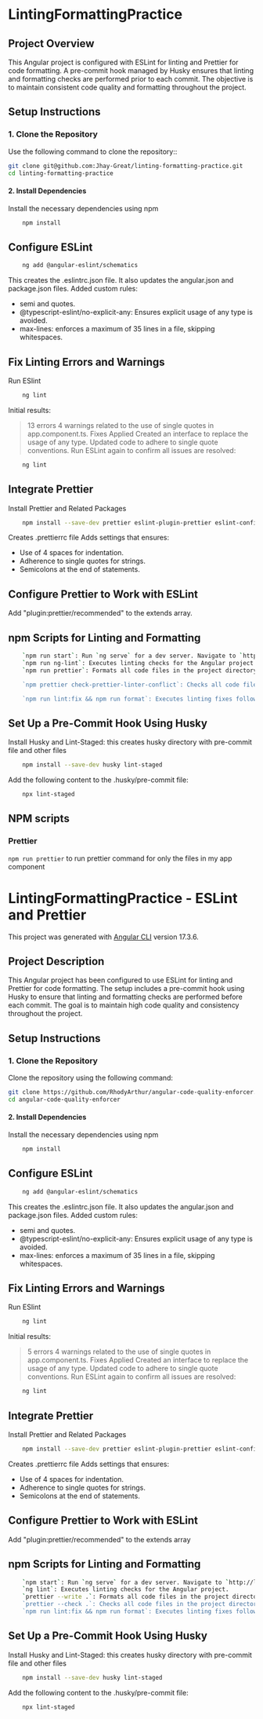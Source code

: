 # LintingFormattingPractice

## Project Overview

This Angular project is configured with ESLint for linting and Prettier for code formatting. A pre-commit hook managed by Husky ensures that linting and formatting checks are performed prior to each commit. The objective is to maintain consistent code quality and formatting throughout the project.

## Setup Instructions

### 1. Clone the Repository

Use the following command to clone the repository::

```bash
git clone git@github.com:Jhay-Great/linting-formatting-practice.git
cd linting-formatting-practice
```

#### 2. Install Dependencies

Install the necessary dependencies using npm

```bash
    npm install
```

## Configure ESLint

```bash
    ng add @angular-eslint/schematics
```

This creates the .eslintrc.json file. It also updates the angular.json and package.json files.
Added custom rules:

-   semi and quotes.
-   @typescript-eslint/no-explicit-any: Ensures explicit usage of any type is avoided.
-   max-lines: enforces a maximum of 35 lines in a file, skipping whitespaces.

## Fix Linting Errors and Warnings

Run ESlint

```bash
    ng lint
```

Initial results:

> 13 errors
> 4 warnings related to the use of single quotes in app.component.ts.
> Fixes Applied
> Created an interface to replace the usage of any type.
> Updated code to adhere to single quote conventions.
> Run ESLint again to confirm all issues are resolved:

```bash
    ng lint
```

## Integrate Prettier

Install Prettier and Related Packages

```bash
    npm install --save-dev prettier eslint-plugin-prettier eslint-config-prettier
```

Creates .prettierrc file
Adds settings that ensures:

-   Use of 4 spaces for indentation.
-   Adherence to single quotes for strings.
-   Semicolons at the end of statements.

## Configure Prettier to Work with ESLint

Add "plugin:prettier/recommended" to the extends array.

## npm Scripts for Linting and Formatting

```bash
    `npm run start`: Run `ng serve` for a dev server. Navigate to `http://localhost:4200/`. The application will automatically reload if you change any of the source files.
    `npm run ng-lint`: Executes linting checks for the Angular project.
    `npm run prettier`: Formats all code files in the project directory according to Prettier's rules.

    `npm prettier check-prettier-linter-conflict`: Checks all code files in the project directory for formatting issues without making any changes.

    `npm run lint:fix && npm run format`: Executes linting fixes followed by code formatting
```

## Set Up a Pre-Commit Hook Using Husky

Install Husky and Lint-Staged: this creates husky directory with pre-commit file and other files

```bash
    npm install --save-dev husky lint-staged
```

Add the following content to the .husky/pre-commit file:

```bash
    npx lint-staged
```

## NPM scripts

### Prettier

`npm run prettier` to run prettier command for only the files in my app component

<!-- This project was generated with [Angular CLI](https://github.com/angular/angular-cli) version 17.3.6.

## Development server

Run `ng serve` for a dev server. Navigate to `http://localhost:4200/`. The application will automatically reload if you change any of the source files.

## Code scaffolding

Run `ng generate component component-name` to generate a new component. You can also use `ng generate directive|pipe|service|class|guard|interface|enum|module`.

## Build

Run `ng build` to build the project. The build artifacts will be stored in the `dist/` directory.

## Running unit tests

Run `ng test` to execute the unit tests via [Karma](https://karma-runner.github.io).

## Running end-to-end tests

Run `ng e2e` to execute the end-to-end tests via a platform of your choice. To use this command, you need to first add a package that implements end-to-end testing capabilities.

## Further help

To get more help on the Angular CLI use `ng help` or go check out the [Angular CLI Overview and Command Reference](https://angular.io/cli) page. -->

# LintingFormattingPractice - ESLint and Prettier

This project was generated with [Angular CLI](https://github.com/angular/angular-cli) version 17.3.6.

## Project Description

This Angular project has been configured to use ESLint for linting and Prettier for code formatting. The setup includes a pre-commit hook using Husky to ensure that linting and formatting checks are performed before each commit. The goal is to maintain high code quality and consistency throughout the project.

## Setup Instructions

### 1. Clone the Repository

Clone the repository using the following command:

```bash
git clone https://github.com/RhodyArthur/angular-code-quality-enforcer.git
cd angular-code-quality-enforcer
```

#### 2. Install Dependencies

Install the necessary dependencies using npm

```bash
    npm install
```

## Configure ESLint

```bash
    ng add @angular-eslint/schematics
```

This creates the .eslintrc.json file. It also updates the angular.json and package.json files.
Added custom rules:

-   semi and quotes.
-   @typescript-eslint/no-explicit-any: Ensures explicit usage of any type is avoided.
-   max-lines: enforces a maximum of 35 lines in a file, skipping whitespaces.

## Fix Linting Errors and Warnings

Run ESlint

```bash
    ng lint
```

Initial results:

> 5 errors
> 4 warnings related to the use of single quotes in app.component.ts.
> Fixes Applied
> Created an interface to replace the usage of any type.
> Updated code to adhere to single quote conventions.
> Run ESLint again to confirm all issues are resolved:

```bash
    ng lint
```

## Integrate Prettier

Install Prettier and Related Packages

```bash
    npm install --save-dev prettier eslint-plugin-prettier eslint-config-prettier
```

Creates .prettierrc file
Adds settings that ensures:

-   Use of 4 spaces for indentation.
-   Adherence to single quotes for strings.
-   Semicolons at the end of statements.

## Configure Prettier to Work with ESLint

Add "plugin:prettier/recommended" to the extends array

## npm Scripts for Linting and Formatting

```bash
    `npm start`: Run `ng serve` for a dev server. Navigate to `http://localhost:4200/`. The application will automatically reload if you change any of the source files.
    `ng lint`: Executes linting checks for the Angular project.
    `prettier --write .`: Formats all code files in the project directory according to Prettier's rules.
    `prettier --check .`: Checks all code files in the project directory for formatting issues without making any changes.
    `npm run lint:fix && npm run format`: Executes linting fixes followed by code formatting
```

## Set Up a Pre-Commit Hook Using Husky

Install Husky and Lint-Staged: this creates husky directory with pre-commit file and other files

```bash
    npm install --save-dev husky lint-staged
```

Add the following content to the .husky/pre-commit file:

```bash
    npx lint-staged
```
